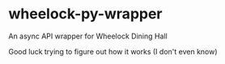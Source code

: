 # wheelock-py-wrapper
An async API wrapper for Wheelock Dining Hall

Good luck trying to figure out how it works (I don't even know)
